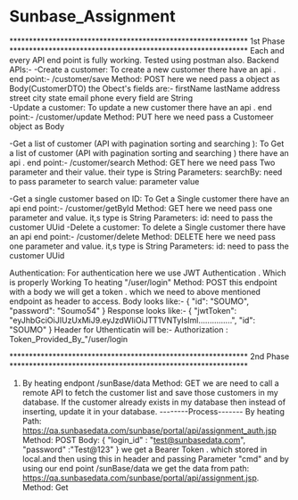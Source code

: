 # Sunbase_Assignment

************************************************************* 1st Phase *************************************************************
Each and every API end point is fully working. Tested using postman also.
Backend APIs:-
-Create a customer: To create a new customer there have an api . 
                    end point:- /customer/save 
		    Method: POST
                    here we need pass a object as Body(CustomerDTO)
                    the Obect's fields are:-
                          firstName
                          lastName
                          address
                          street
                          city
                          state
                          email
                          phone
                    every field are String      
-Update a customer: To update a new customer there have an api . 
                    end point:- /customer/update
		    Method: PUT
                    here we need pass a Customeer object as Body 
                    
-Get a list of customer (API with pagination sorting and searching ): To Get a list of customer (API with pagination sorting and searching ) there have an api .
                      end point:- /customer/search
		      Method: GET
                      here we need pass Two parameter and their value. their type is String
                      Parameters:
                            searchBy: need to pass parameter to search
                            value: parameter value
                            
-Get a single customer based on ID: To Get a Single  customer  there have an api 
                      end point:- /customer/getById
		      Method: GET
                      here we need pass one parameter and  value. it,s type is String
                      Parameters:
                            id: need to pass the customer UUid
-Delete a customer: To delete a Single  customer  there have an api 
                      end point:- /customer/delete
		      Method: DELETE
                      here we need pass one parameter and  value. it,s type is String
                      Parameters:
                            id: need to pass the customer UUid


Authentication: For authentication here we use JWT Authentication . Which is properly Working
                      To heating "/user/login"   Method: POST
                                  this endpoint with a body we will get a token . which we need to above mentioned endpoint as header to access.
                      Body looks like:-
                      {
	                          "id": "SOUMO",
                            "password": "Soumo54"
                      }
                      Response looks like:-
                      {
                           "jwtToken":  "eyJhbGciOiJIUzUxMiJ9.eyJzdWIiOiJTT1VNTyIsIml...............",
                           "id": "SOUMO"
                      }
                      Header for Uthenticatin will be:-
                            Authorization :  Token_Provided_By_"/user/login



************************************************************* 2nd Phase *************************************************************

1. By heating endpont /sunBase/data Method: GET
               we are need to call a remote API to fetch the customer list and save those customers in my database. If the customer already exists in my database                  then instead of inserting, update it in your database.
  --------Process-------
  By heating Path: https://qa.sunbasedata.com/sunbase/portal/api/assignment_auth.jsp
                      Method: POST
                      Body:
                      {
                             "login_id" : "test@sunbasedata.com",
                             "password" :"Test@123"
                      }
     we get a Bearer Token . which stored in local.and then using this in header and passing Parameter "cmd" and by using our end point
                           /sunBase/data
                           we get the data from path: https://qa.sunbasedata.com/sunbase/portal/api/assignment.jsp. Method: Get
